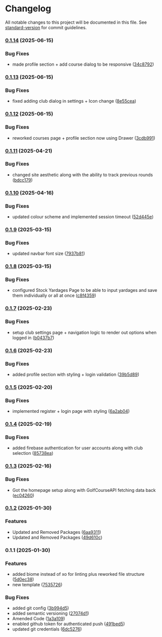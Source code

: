 # Changelog

All notable changes to this project will be documented in this file. See [standard-version](https://github.com/conventional-changelog/standard-version) for commit guidelines.

### [0.1.14](https://github.com/BradleyRushforth/golftrackpro/compare/v0.1.13...v0.1.14) (2025-06-15)


### Bug Fixes

* made profile section + add course dialog to be responsive ([34c8792](https://github.com/BradleyRushforth/golftrackpro/commit/34c87926a8023db372c5c3051f1d2195582d11b3))

### [0.1.13](https://github.com/BradleyRushforth/golftrackpro/compare/v0.1.12...v0.1.13) (2025-06-15)


### Bug Fixes

* fixed adding club dialog in settings + Icon change ([8e55cea](https://github.com/BradleyRushforth/golftrackpro/commit/8e55ceaf471391d1c0039f85843a38a35c95963e))

### [0.1.12](https://github.com/BradleyRushforth/golftrackpro/compare/v0.1.11...v0.1.12) (2025-06-15)


### Bug Fixes

* reworked courses page + profile section now using Drawer ([3cdb991](https://github.com/BradleyRushforth/golftrackpro/commit/3cdb991e9c7b2ff8378672900f3d29a6fd5af8af))

### [0.1.11](https://github.com/BradleyRushforth/golftrackpro/compare/v0.1.10...v0.1.11) (2025-04-21)


### Bug Fixes

* changed site aesthetic along with the ability to track previous rounds ([bdcc179](https://github.com/BradleyRushforth/golftrackpro/commit/bdcc17998aabcc7c21e7cca61d64d9dc50bbce06))

### [0.1.10](https://github.com/BradleyRushforth/golftrackpro/compare/v0.1.9...v0.1.10) (2025-04-16)


### Bug Fixes

* updated colour scheme and implemented session timeout ([52d445e](https://github.com/BradleyRushforth/golftrackpro/commit/52d445e918a6cfc597edc78a6222152b41a65e5e))

### [0.1.9](https://github.com/BradleyRushforth/golftrackpro/compare/v0.1.8...v0.1.9) (2025-03-15)


### Bug Fixes

* updated navbar font size ([7937b81](https://github.com/BradleyRushforth/golftrackpro/commit/7937b81dd3a2741febdf6e17ff4f8af797558fbc))

### [0.1.8](https://github.com/BradleyRushforth/golftrackpro/compare/v0.1.7...v0.1.8) (2025-03-15)


### Bug Fixes

* configured Stock Yardages Page to be able to input yardages and save them individually or all at once ([c8f4359](https://github.com/BradleyRushforth/golftrackpro/commit/c8f43596352a7538df17059d3190757b9dcf9a2a))

### [0.1.7](https://github.com/BradleyRushforth/golftrackpro/compare/v0.1.6...v0.1.7) (2025-02-23)


### Bug Fixes

* setup club settings page + navigation logic to render out options when logged in ([b0437b7](https://github.com/BradleyRushforth/golftrackpro/commit/b0437b7c0b34995ffc4d1d0fc77a1510d92b4327))

### [0.1.6](https://github.com/BradleyRushforth/golftrackpro/compare/v0.1.5...v0.1.6) (2025-02-23)


### Bug Fixes

* added profile section with styling + login validation ([39b5d89](https://github.com/BradleyRushforth/golftrackpro/commit/39b5d892f79e27aa9b83805016cad0f281331c91))

### [0.1.5](https://github.com/BradleyRushforth/golftrackpro/compare/v0.1.4...v0.1.5) (2025-02-20)


### Bug Fixes

* implemented register + login page with styling ([6a2ab04](https://github.com/BradleyRushforth/golftrackpro/commit/6a2ab0429339e68a19cc6740a3cda0b929da9d9c))

### [0.1.4](https://github.com/BradleyRushforth/golftrackpro/compare/v0.1.3...v0.1.4) (2025-02-19)


### Bug Fixes

* added firebase authentication for user accounts along with club selection ([85738ea](https://github.com/BradleyRushforth/golftrackpro/commit/85738ea265c83f81135f5939be3ac9a5742d6924))

### [0.1.3](https://github.com/BradleyRushforth/golftrackpro/compare/v0.1.2...v0.1.3) (2025-02-16)


### Bug Fixes

* Got the homepage setup along with GolfCourseAPI fetching data back ([ec04260](https://github.com/BradleyRushforth/golftrackpro/commit/ec04260de5b23f369f585ab397bee082de0ecb87))

### [0.1.2](https://github.com/BradleyRushforth/golftrackpro/compare/v0.1.1...v0.1.2) (2025-01-30)


### Features

* Updated and Removed Packages ([6aa9311](https://github.com/BradleyRushforth/golftrackpro/commit/6aa931126517bf88d64c49df12ff858b3a56a821))
* Updated and Removed Packages ([49d610c](https://github.com/BradleyRushforth/golftrackpro/commit/49d610ce8385ebbb45b88e41bb047861f11abea1))

### 0.1.1 (2025-01-30)


### Features

* added biome instead of xo for linting plus reworked file structure ([5d0ec38](https://github.com/BradleyRushforth/golftrackpro/commit/5d0ec38cf725c12039074be12f31cd34d5af836e))
* new template ([7535726](https://github.com/BradleyRushforth/golftrackpro/commit/7535726b2b3e88f5981301295912f5f31d5501e5))


### Bug Fixes

* added git config ([3b994d5](https://github.com/BradleyRushforth/golftrackpro/commit/3b994d511c66e98aee2f2da88b419fc9a9ce8690))
* added semantic versioning ([27074d1](https://github.com/BradleyRushforth/golftrackpro/commit/27074d1b8e982783c78d3d5c57807bd09c33ad87))
* Amended Code ([1a3a109](https://github.com/BradleyRushforth/golftrackpro/commit/1a3a1092e374c91bf137fcfbc834edb674cf66a8))
* enabled github token for authenticated push ([491bed5](https://github.com/BradleyRushforth/golftrackpro/commit/491bed566046bc8363525c3068d620c91fc9da1c))
* updated git credentials ([6dc5276](https://github.com/BradleyRushforth/golftrackpro/commit/6dc527643fa1869b1a1b3ca8766fec1736617ada))
